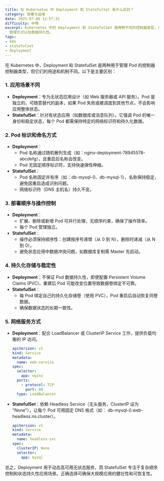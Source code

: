```yaml
---
title: 在 Kubernetes 中 Deployment 和 StatefulSet 有什么区别？
category: 部署与运维
date: 2025-07-08 12:57:31
difficulty: 中等
excerpt: Kubernetes 中的 Deployment 和 StatefulSet 是两种不同的控制器类型，用于管理有状态和无状态应用。它们的区别主要在于应用场景、Pod
  管理方式以及数据持久性。
tags:
- k8s
- statefulset
- deployment
---
```

在 Kubernetes 中，Deployment 和 StatefulSet 是两种用于管理 Pod 的控制器控制器类型，但它们的用途和机制不同。以下是主要区别： 

### 1. 应用场景不同
- **Deployment**：专为无状态应用设计（如 Web 服务器或 API 服务）。Pod 是独立的、可随意替代的副本，如果 Pod 失败或被调度到其他节点，不会影响应用整体状态。
- **StatefulSet**：针对有状态应用（如数据库或消息队列）。它强调 Pod 的唯一身份和稳定状态，每个 Pod 都需保持特定的网络标识符和持久化数据。

### 2. Pod 标识和命名方式
- **Deployment**： 
  - Pod 名称通过随机散列生成（如：nginx-deployment-78945578-abcdefg），且重启后名称会改变。
  - Pod 无固定顺序标识符，支持快速弹性伸缩。
- **StatefulSet**： 
  - Pod 名称固定并有序（如：db-mysql-0、db-mysql-1），名称保持稳定，避免因重启造成识别问题。
  - 网络标识符（DNS 主机名）持久不变。

### 3. 部署顺序与操作控制
- **Deployment**： 
  - 扩展、删除或新增 Pod 可并行处理，无顺序约束，确保了操作效率。
  - 每个 Pod 管理独立。
- **StatefulSet**： 
  - 操作必须保持顺序性：创建按序号递增（从 0 到 N），删除时递减（从 N 到 0）。
  - 避免状态应用中数据冲突问题，如数据库复制需 Master 先启动。

### 4. 持久化存储与稳定性
- **Deployment**：不保证 Pod 数据持久性，即使配置 Persistent Volume Claims (PVC)，重建后 Pod 可能改变位置导致数据卷绑定不可靠。
- **StatefulSet**：
  - 每 Pod 绑定自己的持久化存储卷（使用 PVC），Pod 重启后自动恢复同卷数据。
  - 确保数据状态的长期一致性。

### 5. 网络服务方式
- **Deployment**：配合 LoadBalancer 或 ClusterIP Service 工作，提供负载均衡的 IP 访问。
  ```yaml
  apiVersion: v1
  kind: Service
  metadata:
    name: web-service
  spec:
    selector:
      app: nginx
    ports:
      - protocol: TCP
        port: 80
    type: LoadBalancer
  ```
- **StatefulSet**：依赖 Headless Service（无头服务，ClusterIP 设为 "None"），让每个 Pod 可用固定 DNS 格式（如： db-mysql-0.web-headless.ns.cluster）。
  ```yaml
  apiVersion: v1
  kind: Service
  metadata:
    name: headless-svc
  spec:
    clusterIP: None
    selector:
      app: mysql
  ```

总之，Deployment 用于动态高可用无状态服务，而 StatefulSet 专注于复杂顺序控制和状态持久性应用场景。正确选择可确保大规模应用的健壮性和可恢复性。
